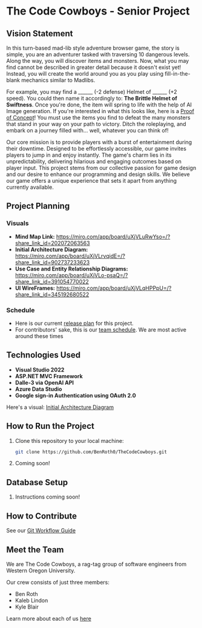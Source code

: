 # The Code Cowboys - Senior Project

## Vision Statement
In this turn-based mad-lib style adventure browser game, the story is simple, you are an adventurer tasked with traversing 10 dangerous levels. Along the way, you will discover items and monsters. Now, what you may find cannot be described in greater detail because it doesn't exist yet! Instead, you will create the world around you as you play using fill-in-the-blank mechanics similar to Madlibs. 

For example, you may find a ______ (-2 defense) Helmet of ______ (+2 speed). You could then name it accordingly to: **The Brittle Helmet of Swiftness**. Once you're done, the item will spring to life with the help of AI Image generation. If you're interested in what this looks like, here is a [Proof of Concept](ProofOfConcept.md)! You must use the items you find to defeat the many monsters that stand in your way on your path to victory. Ditch the roleplaying, and embark on a journey filled with... well, whatever you can think of!

Our core mission is to provide players with a burst of entertainment during their downtime. Designed to be effortlessly accessible, our game invites players to jump in and enjoy instantly. The game's charm lies in its unpredictability, delivering hilarious and engaging outcomes based on player input. This project stems from our collective passion for game design and our desire to enhance our programming and design skills. We believe our game offers a unique experience that sets it apart from anything currently available.

## Project Planning

### Visuals
- **Mind Map Link:** https://miro.com/app/board/uXjVLuRwYso=/?share_link_id=202072063563
- **Initial Architecture Diagram:** https://miro.com/app/board/uXjVLrvqidE=/?share_link_id=902737233623
- **Use Case and Entity Relationship Diagrams:** https://miro.com/app/board/uXjVLo-psaQ=/?share_link_id=391054770022
- **UI WireFrames:** https://miro.com/app/board/uXjVLqHPPpU=/?share_link_id=345192680522

### Schedule
- Here is our current [release plan](Timeline.md) for this project.
- For contributors' sake, this is our [team schedule](CCMeetingSchedule.pdf). We are most active around these times

## Technologies Used
- **Visual Studio 2022**
- **ASP.NET MVC Framework**
- **Dalle-3 via OpenAI API**
- **Azure Data Studio**
- **Google sign-in Authentication using OAuth 2.0**

Here's a visual: [Initial Architecture Diagram](https://miro.com/app/board/uXjVLrvqidE=/?share_link_id=902737233623)

## How to Run the Project
1. Clone this repository to your local machine:
     ```bash
     git clone https://github.com/BenRoth0/TheCodeCowboys.git
     ```
2. Coming soon!

## Database Setup
1. Instructions coming soon!

## How to Contribute
See our [Git Workflow Guide](GitGuide.md)

## Meet the Team
We are The Code Cowboys, a rag-tag group of software engineers from Western Oregon University.

Our crew consists of just three members: 
- Ben Roth
- Kaleb Lindon
- Kyle Blair

Learn more about each of us [here](CONTRIBUTORS.md)
